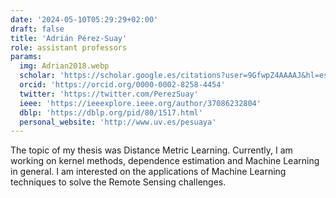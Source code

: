 ```yaml
---
date: '2024-05-10T05:29:29+02:00'
draft: false
title: 'Adrián Pérez-Suay'
role: assistant professors
params:
  img: Adrian2018.webp
  scholar: 'https://scholar.google.es/citations?user=9GfwpZ4AAAAJ&hl=es&authuser=1&oi=ao'
  orcid: 'https://orcid.org/0000-0002-8258-4454'
  twitter: 'https://twitter.com/PerezSuay'
  ieee: 'https://ieeexplore.ieee.org/author/37086232804'
  dblp: 'https://dblp.org/pid/80/1517.html'
  personal_website: 'http://www.uv.es/pesuaya'
---
```


The topic of my thesis was Distance Metric Learning. Currently, I am working on kernel methods, dependence estimation and Machine Learning in general. I am interested on the applications of Machine Learning techniques to solve the Remote Sensing challenges.

